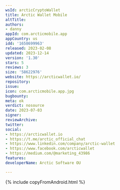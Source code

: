```yaml
---
wsId: arcticCryptoWallet
title: Arctic Wallet Mobile
altTitle: 
authors:
- danny
appId: com.arcticmobile.app
appCountry: us
idd: '1658699963'
released: 2023-02-08
updated: 2023-12-14
version: '1.30'
stars: 5
reviews: 3
size: '58622976'
website: https://arcticwallet.io/
repository: 
issue: 
icon: com.arcticmobile.app.jpg
bugbounty: 
meta: ok
verdict: nosource
date: 2023-07-03
signer: 
reviewArchive: 
twitter: 
social:
- https://arcticwallet.io
- https://t.me/arctic_official_chat
- https://www.linkedin.com/company/arctic-wallet
- https://www.facebook.com/arcticwallet
- https://medium.com/@marketing_43986
features: 
developerName: Arctic Software OU

---
```


{% include copyFromAndroid.html %}
